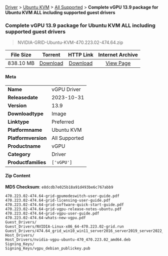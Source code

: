 
[Driver](/README.md)  >  [Ubuntu KVM](/index/Driver/Ubuntu_KVM.md)  >  [All Supported](/index/Driver/Ubuntu_KVM/All_Supported.md)  >  **Complete vGPU 13.9 package for Ubuntu KVM ALL including supported guest drivers**


###    Complete vGPU 13.9 package for Ubuntu KVM ALL including supported guest drivers

> NVIDIA-GRID-Ubuntu-KVM-470.223.02-474.64.zip   


| **File Size** | **Torrent**  | **HTTP Link** | **Internet Archive** |
|:-------------:|:------------:|:-------------:|:--------------------:|
| 838.10 MB |  [Download](https://archive.org/download/nvgpu_NVIDIA-GRID-Ubuntu-KVM-470.223.02-474.64.zip/nvgpu_NVIDIA-GRID-Ubuntu-KVM-470.223.02-474.64.zip_archive.torrent)       | [Download](https://archive.org/compress/nvgpu_NVIDIA-GRID-Ubuntu-KVM-470.223.02-474.64.zip) | [View Page](https://archive.org/details/nvgpu_NVIDIA-GRID-Ubuntu-KVM-470.223.02-474.64.zip)       |

#### Meta

<table>
<tr><td><strong>Name</strong></td><td>vGPU Driver</td></tr>
<tr><td><strong>Releasedate</strong></td><td>2023-10-31</td></tr>
<tr><td><strong>Version</strong></td><td>13.9</td></tr>
<tr><td><strong>Downloadtype</strong></td><td>Image</td></tr>
<tr><td><strong>Linktype</strong></td><td>Preferred</td></tr>
<tr><td><strong>Platformname</strong></td><td>Ubuntu KVM</td></tr>
<tr><td><strong>Platformversion</strong></td><td>All Supported</td></tr>
<tr><td><strong>Productname</strong></td><td>vGPU</td></tr>
<tr><td><strong>Category</strong></td><td>Driver</td></tr>
<tr><td><strong>Productfamilies</strong></td><td><code>['vGPU']</code></td></tr>
</table>

#### Zip Content

**MD5 Checksum**: `e8dcdb7e025b18a91d493be6c767abb9`

```text
470.223.02-474.64-grid-gpumodeswitch-user-guide.pdf
470.223.02-474.64-grid-licensing-user-guide.pdf
470.223.02-474.64-grid-software-quick-start-guide.pdf
470.223.02-474.64-grid-vgpu-release-notes-ubuntu.pdf
470.223.02-474.64-grid-vgpu-user-guide.pdf
470.223.02-474.64-whats-new-vgpu.pdf
Guest_Drivers/
Guest_Drivers/NVIDIA-Linux-x86_64-470.223.02-grid.run
Guest_Drivers/474.64_grid_win10_win11_server2016_server2019_server2022_64bit_international.exe
Host_Drivers/
Host_Drivers/nvidia-vgpu-ubuntu-470_470.223.02_amd64.deb
Signing_Keys/
Signing_Keys/vgpu_debian_publickey.pub
```